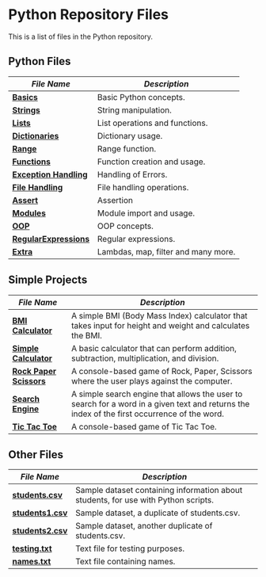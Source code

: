 # Python Repository Files

This is a list of files in the Python repository.

## Python Files

| *File Name*                 | *Description*                                             |
|---------------------------|---------------------------------------------------------|
| [**Basics**](/Codes/Basics.py)    | Basic Python concepts.         |
| [**Strings**](/Codes/Strings.py)  | String manipulation.        |
| [**Lists**](/Codes/Lists.py)      | List operations and functions.               |
| [**Dictionaries**](/Codes/Dictionaries.py) | Dictionary usage.     |
| [**Range**](/Codes/Range.py)               | Range function. |
| [**Functions**](/Codes/Functions.py)       | Function creation and usage. |
| [**Exception Handling**](/Codes/Exception_Handling.py) | Handling of Errors. |
| [**File Handling**](/Codes/File.py)             | File handling operations. |
| [**Assert**](/Codes/Assert.py)             | Assertion    |
| [**Modules**](/Codes/Modules.py)        | Module import and usage.        |
| [**OOP**](/Codes/OOP.py)         | OOP concepts. |
| [**RegularExpressions**](/Codes/RegEx.py) | Regular expressions.          |
| [**Extra**](/Codes/Extra.py) | Lambdas, map, filter and many more.       |


## Simple Projects
| *File Name*                            | *Description*                                                                                     |
|--------------------------------------|-------------------------------------------------------------------------------------------------|
| [**BMI Calculator**](/Projects/BMI.py)   | A simple BMI (Body Mass Index) calculator that takes input for height and weight and calculates the BMI. |
| [**Simple Calculator**](/Projects/Calculator.py) | A basic calculator that can perform addition, subtraction, multiplication, and division. |
| [**Rock Paper Scissors**](/Projects/Game.py) | A console-based game of Rock, Paper, Scissors where the user plays against the computer. |
| [**Search Engine**](/Projects/Search_Engine.py)   | A simple search engine that allows the user to search for a word in a given text and returns the index of the first occurrence of the word. |
| [**Tic Tac Toe**](/Projects/TicTacToe.py) | A console-based game of Tic Tac Toe. |


## Other Files

| *File Name*               | *Description*                                                  |
|-------------------------|--------------------------------------------------------------|
| [**students.csv**](/Files/students.csv)   | Sample dataset containing information about students, for use with Python scripts.       |
| [**students1.csv**](/Files/students1.csv) | Sample dataset, a duplicate of students.csv.       |
| [**students2.csv**](/Files/students2.csv) | Sample dataset, another duplicate of students.csv.       |
| [**testing.txt**](/Files/testing.txt)   | Text file for testing purposes.      |
| [**names.txt**](/Files/names.txt)       | Text file containing names.       |

